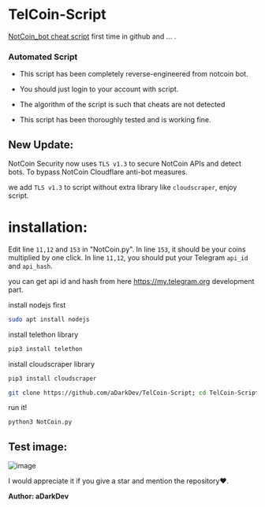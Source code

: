 # TelCoin-Script
[NotCoin_bot cheat script](https://t.me/notcoin_bot) first time in github and ... .

### Automated Script

* This script has been completely reverse-engineered from notcoin bot.

* You should just login to your account with script.

* The algorithm of the script is such that cheats are not detected

* This script has been thoroughly tested and is working fine.

## New Update:
NotCoin Security now uses `TLS v1.3` to secure NotCoin APIs and detect bots. To bypass NotCoin Cloudflare anti-bot measures.

we add `TLS v1.3` to script without extra library like `cloudscraper`, enjoy script.

# installation:

Edit line `11,12` and `153` in "NotCoin.py". In line `153`, it should be your coins multiplied by one click. In line `11,12`, you should put your Telegram `api_id` and `api_hash`.

you can get api id and hash from here <https://my.telegram.org> development part.

install nodejs first
```bash
sudo apt install nodejs
```
install telethon library

```bash
pip3 install telethon
```

install cloudscraper library

```bash
pip3 install cloudscraper
```

```bash
git clone https://github.com/aDarkDev/TelCoin-Script; cd TelCoin-Script
```

run it!

```bash
python3 NotCoin.py
```

## Test image:

![image](https://raw.githubusercontent.com/aDarkDev/NotCoin-Cheat/main/test-image.png)

I would appreciate it if you give a star and mention the repository❤️.

**Author: aDarkDev**
